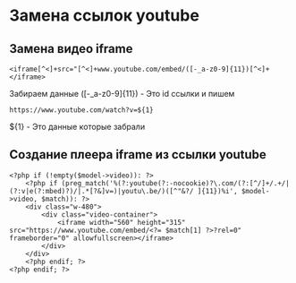 # Замена ссылок youtube #



## Замена видео iframe ##

	<iframe[^<]+src="[^<]+www.youtube.com/embed/([-_a-z0-9]{11})[^<]+</iframe>

Забираем данные ([-_a-z0-9]{11}) - Это id ссылки и пишем 

	https://www.youtube.com/watch?v=${1}

${1} - Это данные которые забрали

## Создание плеера iframe из ссылки youtube ##

	<?php if (!empty($model->video)): ?>
		<?php if (preg_match('%(?:youtube(?:-nocookie)?\.com/(?:[^/]+/.+/|(?:v|e(?:mbed)?)/|.*[?&]v=)|youtu\.be/)([^"&?/ ]{11})%i', $model->video, $match)): ?>
		<div class="w-480">
		    <div class="video-container">
		        <iframe width="560" height="315" src="https://www.youtube.com/embed/<?= $match[1] ?>?rel=0" frameborder="0" allowfullscreen></iframe>
		    </div>
		</div>
		<?php endif; ?>
	<?php endif; ?>